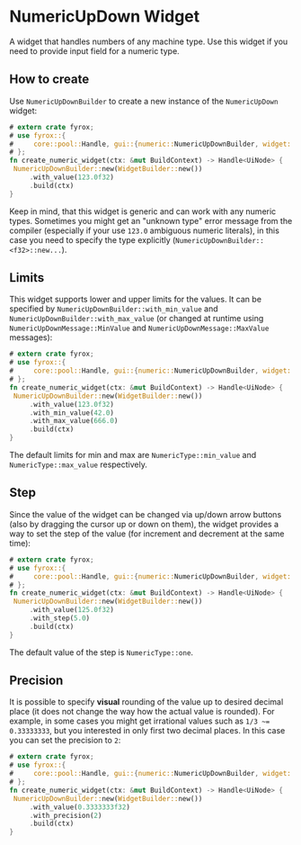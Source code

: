 # NumericUpDown Widget

A widget that handles numbers of any machine type. Use this widget if you need to provide input field for a numeric
type.

## How to create

Use `NumericUpDownBuilder` to create a new instance of the `NumericUpDown` widget:

```rust
# extern crate fyrox;
# use fyrox::{
#     core::pool::Handle, gui::{numeric::NumericUpDownBuilder, widget::WidgetBuilder, BuildContext, UiNode}
# };
fn create_numeric_widget(ctx: &mut BuildContext) -> Handle<UiNode> {
 NumericUpDownBuilder::new(WidgetBuilder::new())
     .with_value(123.0f32)
     .build(ctx)
}
```

Keep in mind, that this widget is generic and can work with any numeric types. Sometimes you might get an "unknown type"
error message from the compiler (especially if your use `123.0` ambiguous numeric literals), in this case you need to
specify the type explicitly (`NumericUpDownBuilder::<f32>::new...`).

## Limits

This widget supports lower and upper limits for the values. It can be specified by `NumericUpDownBuilder::with_min_value`
and `NumericUpDownBuilder::with_max_value` (or changed at runtime using `NumericUpDownMessage::MinValue` and `NumericUpDownMessage::MaxValue`
messages):

```rust
# extern crate fyrox;
# use fyrox::{
#     core::pool::Handle, gui::{numeric::NumericUpDownBuilder, widget::WidgetBuilder, BuildContext, UiNode}
# };
fn create_numeric_widget(ctx: &mut BuildContext) -> Handle<UiNode> {
 NumericUpDownBuilder::new(WidgetBuilder::new())
     .with_value(123.0f32)
     .with_min_value(42.0)
     .with_max_value(666.0)
     .build(ctx)
}
```

The default limits for min and max are `NumericType::min_value` and `NumericType::max_value` respectively.

## Step

Since the value of the widget can be changed via up/down arrow buttons (also by dragging the cursor up or down on them), the widget
provides a way to set the step of the value (for increment and decrement at the same time):

```rust
# extern crate fyrox;
# use fyrox::{
#     core::pool::Handle, gui::{numeric::NumericUpDownBuilder, widget::WidgetBuilder, BuildContext, UiNode}
# };
fn create_numeric_widget(ctx: &mut BuildContext) -> Handle<UiNode> {
 NumericUpDownBuilder::new(WidgetBuilder::new())
     .with_value(125.0f32)
     .with_step(5.0)
     .build(ctx)
}
```

The default value of the step is `NumericType::one`.

## Precision

It is possible to specify **visual** rounding of the value up to desired decimal place (it does not change the way how
the actual value is rounded). For example, in some cases you might get irrational values such as `1/3 ~= 0.33333333`,
but you interested in only first two decimal places. In this case you can set the precision to `2`:

```rust
# extern crate fyrox;
# use fyrox::{
#     core::pool::Handle, gui::{numeric::NumericUpDownBuilder, widget::WidgetBuilder, BuildContext, UiNode}
# };
fn create_numeric_widget(ctx: &mut BuildContext) -> Handle<UiNode> {
 NumericUpDownBuilder::new(WidgetBuilder::new())
     .with_value(0.3333333f32)
     .with_precision(2)
     .build(ctx)
}
```